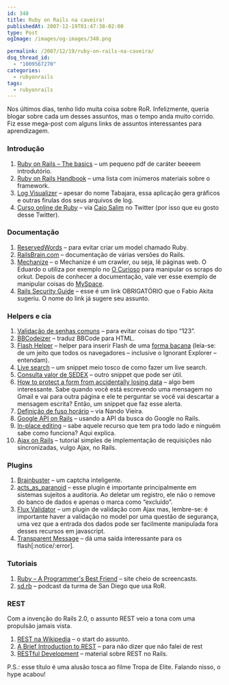 ```yaml
---
id: 348
title: Ruby on Rails na caveira!
publishedAt: 2007-12-19T01:47:38-02:00
type: Post
ogImage: /images/og-images/348.png

permalink: /2007/12/19/ruby-on-rails-na-caveira/
dsq_thread_id:
  - "1009567270"
categories:
  - rubyonrails
tags:
  - rubyonrails
---
```

Nos últimos dias, tenho lido muita coisa sobre RoR. Infelizmente, queria blogar sobre cada um desses assuntos, mas o tempo anda muito corrido. Fiz esse mega-post com alguns links de assuntos interessantes para aprendizagem.

### Introdução

  1. [Ruby on Rails – The basics](http://www.fearoffish.co.uk/assets/2006/12/27/fof_training_handout.pdf) – um pequeno pdf de caráter beeeem introdutório.
  2. [Ruby on Rails Handbook](http://railshandbook.com/) – uma lista com inúmeros materiais sobre o framework.
  3. [Log Visualizer](http://railslogvislzr.rubyforge.org/) – apesar do nome Tabajara, essa aplicação gera gráficos e outras firulas dos seus arquivos de log.
  4. [Curso online de Ruby](http://rubylearning.com/satishtalim/tutorial.html) – via [Caio Salim](http://twitter.com/caiosalim) no Twitter (por isso que eu gosto desse Twitter).

### Documentação

  1. [ReservedWords](http://wiki.rubyonrails.com/rails/pages/ReservedWords) – para evitar criar um model chamado Ruby.
  2. [RailsBrain.com](http://www.railsbrain.com/) – documentação de várias versões do Rails.
  3. [Mechanize](http://mechanize.rubyforge.org/mechanize/) – o Mechanize é um crawler, ou seja, lê páginas web. O Eduardo o utiliza por exemplo no [O Curioso](http://www.ocurioso.com) para manipular os scraps do orkut. Depois de conhecer a documentação, vale ver esse exemplo de manipular coisas do [MySpace](http://jystewart.net/process/2007/04/avoiding-myspace-or-automating-myspace-updates-with-wwwmechanize/).
  4. [Rails Security Guide](http://www.quarkruby.com/2007/9/20/ruby-on-rails-security-guide) – esse é um link OBRIGATÓRIO que o Fabio Akita sugeriu. O nome do link já sugere seu assunto.

### Helpers e cia

  1. [Validação de senhas comuns](http://www.eribium.org/wp-content/uploads/2007/01/common_passwords.txt) – para evitar coisas do tipo &#8220;123&#8221;.
  2. [BBCodeizer](http://agtools.rubyforge.org/bbcodeizer/) – traduz BBCode para HTML.
  3. [Flash Helper](http://blog.lipsiasoft.org/articles/2007/05/30/flash-helper) – helper para inserir Flash de uma [forma bacana](http://blog.deconcept.com/swfobject) (leia-se: de um jeito que todos os navegadores – inclusive o Ignorant Explorer – entendam).
  4. [Live search](http://snippets.dzone.com/posts/show/1691) – um snippet meio tosco de como fazer um live search.
  5. [Consulta valor de SEDEX](http://forum.rubyonbr.org/forums/14/topics/2510) – outro snippet que pode ser útil.
  6. [How to protect a form from accidentally losing data](http://blog.wolfman.com/articles/2006/11/14/how-to-protect-a-form-from-accidentally-losing-data) – algo bem interessante. Sabe quando você está escrevendo uma mensagem no Gmail e vai para outra página e ele te perguntar se você vai descartar a mensagem escrita? Então, um snippet que faz esse alerta.
  7. [Definição de fuso horário](http://simplesideias.com.br/definindo-o-fuso-horario-no-rails/) – via Nando Vieira.
  8. [Google API on Rails](http://textsnippets.com/posts/show/43) – usando a API da busca do Google no Rails.
  9. [In-place editing](http://blog.codahale.com/2006/01/14/a-rails-howto-simplify-in-place-editing-with-scriptaculous/) – sabe aquele recurso que tem pra todo lado e ninguém sabe como funciona? Aqui explica.
 10. [Ajax on Rails](http://www.onlamp.com/pub/a/onlamp/2005/06/09/rails_ajax.html) – tutorial simples de implementação de requisições não sincronizadas, vulgo Ajax, no Rails.

### Plugins

  1. [Brainbuster](http://code.google.com/p/robsanheim/wiki/BrainBuster) – um captcha inteligente.
  2. [acts\_as\_paranoid](http://blog.riopro.com.br/2007/12/05/marcando-um-registro-como-excluido-ao-inves-de-excluir-acts_as_paranoid/) – esse plugin é importante principalmente em sistemas sujeitos a auditoria. Ao deletar um registro, ele não o remove do banco de dados e apenas o marca como &#8220;excluído&#8221;.
  3. [Flux Validator](http://agilewebdevelopment.com/plugins/flux_validator) – um plugin de validação com Ajax mas, lembre-se: é importante haver a validação no model por uma questão de segurança, uma vez que a entrada dos dados pode ser facilmente manipulada fora desses recursos em javascript.
  4. [Transparent Message](http://transparent-message.xilinus.com/) – dá uma saída interessante para os flash[:notice/:error].

### Tutoriais

  1. [Ruby – A Programmer's Best Friend](http://www.bestechvideos.com/category/development/ruby/) – site cheio de screencasts.
  2. [sd.rb](http://podcast.sdruby.com/) – podcast da turma de San Diego que usa RoR.

### REST

Com a invenção do Rails 2.0, o assunto REST veio a tona com uma propulsão jamais vista.

  1. [REST na Wikipedia](http://pt.wikipedia.org/wiki/REST) – o start do assunto.
  2. [A Brief Introduction to REST](http://www.infoq.com/articles/rest-introduction) – para não dizer que não falei de rest
  3. [RESTful Development](http://www.scribd.com/doc/47562/restful-development) – material sobre REST no Rails.

P.S.: esse título é uma alusão tosca ao filme Tropa de Elite. Falando nisso, o hype acabou!
